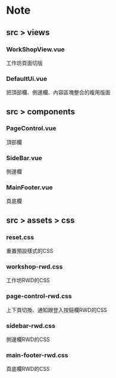 # Note

## src > views
### WorkShopView.vue
工作坊頁面切版

### DefaultUi.vue
把頂部欄、側邊欄、內容區塊整合的複用版面

## src > components
### PageControl.vue
頂部欄

### SideBar.vue
側邊欄

### MainFooter.vue
頁底欄

## src > assets > css
### reset.css
重置預設樣式的CSS

### workshop-rwd.css
工作坊RWD的CSS

### page-control-rwd.css
上下頁切換、通知跟登入按鈕欄RWD的CSS

### sidebar-rwd.css
側邊欄RWD的CSS

### main-footer-rwd.css
頁底欄RWD的CSS








